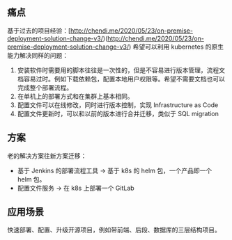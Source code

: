 ## 痛点

基于过去的项目经验：[http://chendi.me/2020/05/23/on-premise-deployment-solution-change-v3/)(http://chendi.me/2020/05/23/on-premise-deployment-solution-change-v3/)
希望可以利用 kubernetes 的原生能力解决同样的问题：

1. 安装软件时需要用的脚本往往是一次性的，但是不容易进行版本管理，流程文档容易过时。例如下载依赖包，配置本地用户权限等。希望不需要文档也可以完成整个部署流程。
2. 在单机上的部署方式和在集群上基本相同。
3. 配置文件可以在线修改，同时进行版本控制，实现 Infrastructure as Code
4. 配置文件更新时，可以和以前的版本进行合并迁移，类似于 SQL migration


## 方案

老的解决方案往新方案迁移：

- 基于 Jenkins 的部署流程工具 -> 基于 k8s 的 helm 包，一个产品即一个 helm 包。
- 配置文件服务 -> 在 k8s 上部署一个 GitLab

## 应用场景

快速部署、配置、升级开源项目，例如带前端、后段、数据库的三层结构项目。
